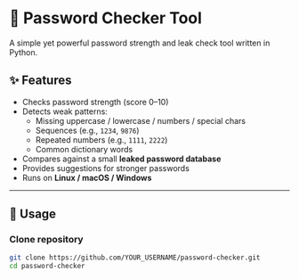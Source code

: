 # 🔐 Password Checker Tool

A simple yet powerful password strength and leak check tool written in Python.

## ✨ Features
- Checks password strength (score 0–10)
- Detects weak patterns:
  - Missing uppercase / lowercase / numbers / special chars
  - Sequences (e.g., `1234`, `9876`)
  - Repeated numbers (e.g., `1111`, `2222`)
  - Common dictionary words
- Compares against a small **leaked password database**
- Provides suggestions for stronger passwords
- Runs on **Linux / macOS / Windows**

---

## 🚀 Usage

### Clone repository
```bash
git clone https://github.com/YOUR_USERNAME/password-checker.git
cd password-checker

